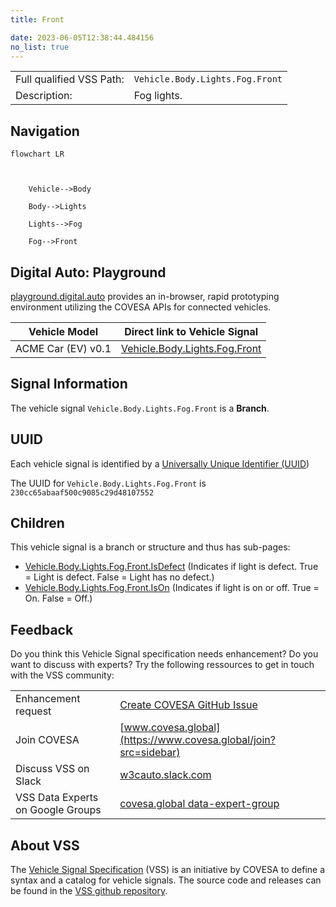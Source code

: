 ```yaml
---
title: Front

date: 2023-06-05T12:38:44.484156
no_list: true
---
```



| | |
|---|---|
| Full qualified VSS Path: | `Vehicle.Body.Lights.Fog.Front` |
| Description: | Fog lights. |

## Navigation

```mermaid
flowchart LR



    Vehicle-->Body

    Body-->Lights

    Lights-->Fog

    Fog-->Front

```


## Digital Auto: Playground

[playground.digital.auto](http://digital.auto) provides an in-browser, rapid prototyping environment utilizing the COVESA APIs for connected vehicles. 

| Vehicle Model | Direct link to Vehicle Signal |
|---|---|
| ACME Car (EV) v0.1 | [Vehicle.Body.Lights.Fog.Front](https://digitalauto.netlify.app/model/STLWzk1WyqVVLbfymb4f/cvi/list/Vehicle.Body.Lights.Fog.Front/) |


## Signal Information




The vehicle signal `Vehicle.Body.Lights.Fog.Front` is a **Branch**.





## UUID

Each vehicle signal is identified by a [Universally Unique Identifier (UUID](https://en.wikipedia.org/wiki/Universally_unique_identifier))

The UUID for `Vehicle.Body.Lights.Fog.Front` is `230cc65abaaf500c9085c29d48107552`

## Children

This vehicle signal is a branch or structure and thus has sub-pages:

- [Vehicle.Body.Lights.Fog.Front.IsDefect](isdefect/) (Indicates if light is defect. True = Light is defect. False = Light has no defect.)
- [Vehicle.Body.Lights.Fog.Front.IsOn](ison/) (Indicates if light is on or off. True = On. False = Off.)


## Feedback

Do you think this Vehicle Signal specification needs enhancement? Do you want to discuss with experts? Try the following ressources to get in touch with the VSS community:

| | |
|---|---|
| Enhancement request | [Create COVESA GitHub Issue](https://github.com/COVESA/vehicle_signal_specification/issues/new?body=Please+describe+your+feedback&title=Signal+feedback+Vehicle.Body.Lights.Fog.Front) |
| Join COVESA | [www.covesa.global](https://www.covesa.global/join?src=sidebar) |
| Discuss VSS on Slack | [w3cauto.slack.com](http://w3cauto.slack.com/) |
| VSS Data Experts on Google Groups | [covesa.global data-expert-group](https://groups.google.com/a/covesa.global/g/data-expert-group) |

## About VSS

The [Vehicle Signal Specification](https://covesa.github.io/vehicle_signal_specification/) (VSS)
is an initiative by COVESA to define a syntax and a catalog for vehicle signals.
The source code and releases can be found in the [VSS github repository](https://github.com/COVESA/vehicle_signal_specification).

